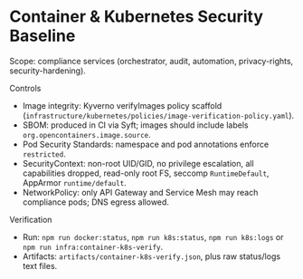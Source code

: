 # Container & Kubernetes Security Baseline

Scope: compliance services (orchestrator, audit, automation, privacy-rights, security-hardening).

Controls

- Image integrity: Kyverno verifyImages policy scaffold (`infrastructure/kubernetes/policies/image-verification-policy.yaml`).
- SBOM: produced in CI via Syft; images should include labels `org.opencontainers.image.source`.
- Pod Security Standards: namespace and pod annotations enforce `restricted`.
- SecurityContext: non-root UID/GID, no privilege escalation, all capabilities dropped, read-only root FS, seccomp `RuntimeDefault`, AppArmor `runtime/default`.
- NetworkPolicy: only API Gateway and Service Mesh may reach compliance pods; DNS egress allowed.

Verification

- Run: `npm run docker:status`, `npm run k8s:status`, `npm run k8s:logs` or `npm run infra:container-k8s-verify`.
- Artifacts: `artifacts/container-k8s-verify.json`, plus raw status/logs text files.
